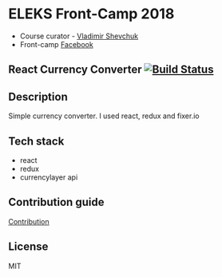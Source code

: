 # ELEKS Front-Camp 2018

* Course curator - [Vladimir Shevchuk](https://github.com/dosandk)
* Front-camp [Facebook](https://www.facebook.com/groups/270300106928894)

## React Currency Converter [![Build Status](https://travis-ci.org/stelmakhivan/react-currency-converter.svg?branch=master)](https://travis-ci.org/stelmakhivan/react-currency-converter)

## Description 
Simple currency converter. I used react, redux and fixer.io

## Tech stack

* react
* redux
* currencylayer api


## Contribution guide
[Contribution](https://github.com/stelmakhivan/react-currency-converter/blob/master/CONTRIBUTING.md)

License
----

MIT
